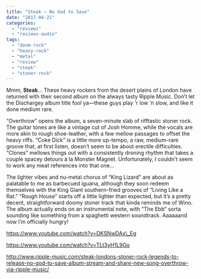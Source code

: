 ```yaml
---
title: "Steak – No God to Save"
date: "2017-04-21"
categories: 
  - "reviews"
  - "reviews-audio"
tags: 
  - "doom-rock"
  - "heavy-rock"
  - "metal"
  - "review"
  - "steak"
  - "stoner-rock"
---
```


Mmm, **Steak**… These heavy rockers from the desert plains of London have returned with their second album on the always tasty Ripple Music. Don’t let the Dischargey album title fool ya—these guys play ‘r low ‘n slow, and like it done medium rare.

“Overthrow” opens the album, a seven-minute slab of rifftastic stoner rock. The guitar tones are like a vintage cut of Josh Homme, while the vocals are more akin to rough shoe-leather, with a few mellow passages to offset the heavy riffs. “Coke Dick” is a little more up-tempo, a raw, medium-rare groove that, at first listen, doesn’t seem to be about erectile difficulties. “Clones” mellows things out with a consistently droning rhythm that takes a couple spacey detours à la Monster Magnet. Unfortunately, I couldn’t seem to work any meat references into that one…

The lighter vibes and nu-metal chorus of “King Lizard” are about as palatable to me as barbecued iguana, although they soon redeem themselves with the King Giant southern-fried grooves of “Living Like a Rat.” “Rough House” starts off a little lighter than expected, but it’s a pretty decent, straightforward doomy stoner track that kinda reminds me of Wino. The album actually ends on an instrumental note, with “The Ebb” sorta sounding like something from a spaghetti western soundtrack. Aaaaaand now I’m officially hungry!

https://www.youtube.com/watch?v=DKSNwDAx\_Eg

https://www.youtube.com/watch?v=TLt3yH1L9Go

http://www.ripple-music.com/steak-londons-stoner-rock-legends-to-release-no-god-to-save-album-stream-and-share-new-song-overthrow-via-ripple-music/
